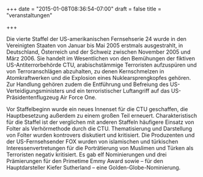 +++
date = "2015-01-08T08:36:54-07:00"
draft = false
title = "veranstaltungen"

+++

Die vierte Staffel der US-amerikanischen Fernsehserie 24 wurde in den Vereinigten Staaten von Januar bis Mai 2005 erstmals ausgestrahlt, in Deutschland, Österreich und der Schweiz zwischen November 2005 und März 2006. Sie handelt im Wesentlichen von den Bemühungen der fiktiven US-Antiterrorbehörde CTU, arabischstämmige Terroristen aufzuspüren und von Terroranschlägen abzuhalten, zu denen Kernschmelzen in Atomkraftwerken und die Explosion eines Nuklearsprengkopfes gehören. Zur Handlung gehören zudem die Entführung und Befreiung des US-Verteidigungsministers und ein terroristischer Luftangriff auf das US-Präsidentenflugzeug Air Force One.

Vor Staffelbeginn wurde ein neues Innenset für die CTU geschaffen, die Hauptbesetzung außerdem zu einem großen Teil erneuert. Charakteristisch für die Staffel ist der verglichen mit anderen Staffeln häufigere Einsatz von Folter als Verhörmethode durch die CTU. Thematisierung und Darstellung von Folter wurden kontrovers diskutiert und kritisiert. Die Produzenten und der US-Fernsehsender FOX wurden von islamischen und türkischen Interessenvertretungen für die Porträtierung von Muslimen und Türken als Terroristen negativ kritisiert. Es gab elf Nominierungen und drei Prämierungen für den Primetime Emmy Award sowie – für den Hauptdarsteller Kiefer Sutherland – eine Golden-Globe-Nominierung.


